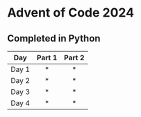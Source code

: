 # Advent of Code 2024
## Completed in Python

|  Day  | Part 1 | Part 2 |
|:-----:|:------:|:------:|
| Day 1 |   *    |   *    |
| Day 2 |   *    |   *    |
| Day 3 |   *    |   *    |
| Day 4 |   *    |   *    |
